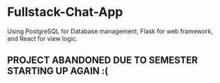 # Fullstack-Chat-App
Using PostgreSQL for Database management, Flask for web framework, and React for view logic.
## PROJECT ABANDONED DUE TO SEMESTER STARTING UP AGAIN :( ##
